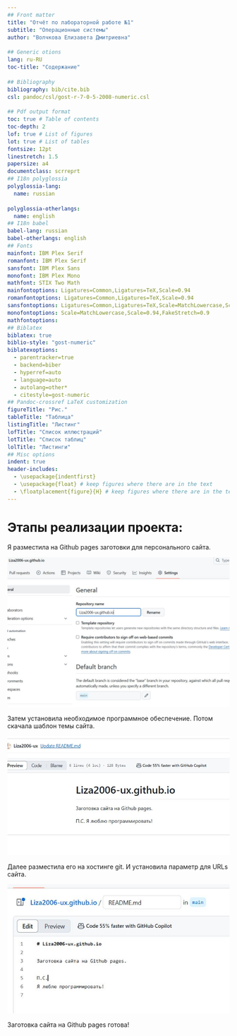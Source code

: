 ```yaml
---
## Front matter
title: "Отчёт по лабораторной работе №1"
subtitle: "Операционные системы"
author: "Волчкова Eлизавета Дмитриевна"

## Generic otions
lang: ru-RU
toc-title: "Содержание"

## Bibliography
bibliography: bib/cite.bib
csl: pandoc/csl/gost-r-7-0-5-2008-numeric.csl

## Pdf output format
toc: true # Table of contents
toc-depth: 2
lof: true # List of figures
lot: true # List of tables
fontsize: 12pt
linestretch: 1.5
papersize: a4
documentclass: scrreprt
## I18n polyglossia
polyglossia-lang:
  name: russian

polyglossia-otherlangs:
  name: english
## I18n babel
babel-lang: russian
babel-otherlangs: english
## Fonts
mainfont: IBM Plex Serif
romanfont: IBM Plex Serif
sansfont: IBM Plex Sans
monofont: IBM Plex Mono
mathfont: STIX Two Math
mainfontoptions: Ligatures=Common,Ligatures=TeX,Scale=0.94
romanfontoptions: Ligatures=Common,Ligatures=TeX,Scale=0.94
sansfontoptions: Ligatures=Common,Ligatures=TeX,Scale=MatchLowercase,Scale=0.94
monofontoptions: Scale=MatchLowercase,Scale=0.94,FakeStretch=0.9
mathfontoptions:
## Biblatex
biblatex: true
biblio-style: "gost-numeric"
biblatexoptions:
  - parentracker=true
  - backend=biber
  - hyperref=auto
  - language=auto
  - autolang=other*
  - citestyle=gost-numeric
## Pandoc-crossref LaTeX customization
figureTitle: "Рис."
tableTitle: "Таблица"
listingTitle: "Листинг"
lofTitle: "Список иллюстраций"
lotTitle: "Список таблиц"
lolTitle: "Листинги"
## Misc options
indent: true
header-includes:
  - \usepackage{indentfirst}
  - \usepackage{float} # keep figures where there are in the text
  - \floatplacement{figure}{H} # keep figures where there are in the text
---
```


# Этапы реализации проекта:
Я разместила на Github pages заготовки для персонального сайта.

![1scr-project](https://github.com/Liza2006-ux/study_2024-2025_arch-pc/blob/master/1scr-project.jpg)

Затем установила необходимое программное обеспечение.
Потом скачала шаблон темы сайта.

![2scr-project](https://github.com/Liza2006-ux/study_2024-2025_arch-pc/blob/master/2scr-project.jpg)

Далее разместила его на хостинге git.
И установила параметр для URLs сайта.

![3scr-project](https://github.com/Liza2006-ux/study_2024-2025_arch-pc/blob/master/3scr-project.jpg)

Заготовка сайта на Github pages готова!
